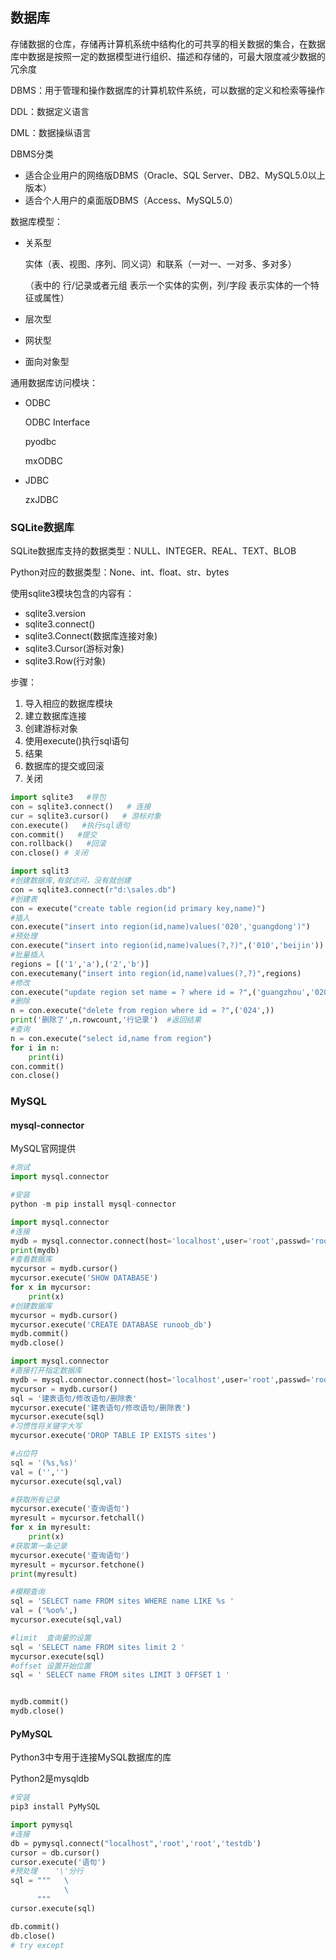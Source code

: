 

## 数据库

存储数据的仓库，存储再计算机系统中结构化的可共享的相关数据的集合，在数据库中数据是按照一定的数据模型进行组织、描述和存储的，可最大限度减少数据的冗余度

DBMS：用于管理和操作数据库的计算机软件系统，可以数据的定义和检索等操作

DDL：数据定义语言

DML：数据操纵语言

DBMS分类

- 适合企业用户的网络版DBMS（Oracle、SQL Server、DB2、MySQL5.0以上版本）
- 适合个人用户的桌面版DBMS（Access、MySQL5.0）

数据库模型：

- 关系型

  实体（表、视图、序列、同义词）和联系（一对一、一对多、多对多）

  （表中的 行/记录或者元组 表示一个实体的实例，列/字段 表示实体的一个特征或属性）

- 层次型

- 网状型

- 面向对象型

通用数据库访问模块：

- ODBC

  ODBC Interface

  pyodbc

  mxODBC

- JDBC

  zxJDBC

### SQLite数据库

SQLite数据库支持的数据类型：NULL、INTEGER、REAL、TEXT、BLOB

Python对应的数据类型：None、int、float、str、bytes  

使用sqlite3模块包含的内容有：

- sqlite3.version   
- sqlite3.connect()   
- sqlite3.Connect(数据库连接对象)   
- sqlite3.Cursor(游标对象)   
- sqlite3.Row(行对象)

步骤：

1. 导入相应的数据库模块
2. 建立数据库连接
3. 创建游标对象
4. 使用execute()执行sql语句
5. 结果
6. 数据库的提交或回滚
7. 关闭

```python
import sqlite3   #导包
con = sqlite3.connect()   # 连接
cur = sqlite3.cursor()   # 游标对象
con.execute()   #执行sql语句
con.commit()   #提交
con.rollback()   #回滚
con.close() # 关闭
```

```python
import sqlit3
#创建数据库,有就访问，没有就创建
con = sqlite3.connect(r"d:\sales.db")
#创建表
con = execute("create table region(id primary key,name)")
#插入
con.execute("insert into region(id,name)values('020','guangdong')")
#预处理
con.execute("insert into region(id,name)values(?,?)",('010','beijin'))
#批量插入
regions = [('1','a'),('2','b')]
con.executemany("insert into region(id,name)values(?,?)",regions)
#修改
con.execute("update region set name = ? where id = ?",('guangzhou','020'))
#删除
n = con.execute("delete from region where id = ?",('024',))
print('删除了',n.rowcount,'行记录')  #返回结果
#查询
n = con.execute("select id,name from region")
for i in n:
    print(i)
con.commit()
con.close()
```



### MySQL

#### mysql-connector

MySQL官网提供

```python
#测试
import mysql.connector
```

```python
#安装
python -m pip install mysql-connector
```

```python
import mysql.connector
#连接
mydb = mysql.connector.connect(host='localhost',user='root',passwd='root')
print(mydb)
#查看数据库
mycursor = mydb.cursor()
mycursor.execute('SHOW DATABASE')
for x in mycursor:
    print(x)
#创建数据库
mycursor = mydb.cursor()
mycursor.execute('CREATE DATABASE runoob_db')
mydb.commit()
mydb.close()
```

```python
import mysql.connector
#直接打开指定数据库
mydb = mysql.connector.connect(host='localhost',user='root',passwd='root',database='runoob_db')
mycursor = mydb.cursor()
sql = '建表语句/修改语句/删除表'
mycursor.execute('建表语句/修改语句/删除表')
mycursor.execute(sql)
#习惯性将关键字大写
mycursor.execute('DROP TABLE IP EXISTS sites')

#占位符
sql = '(%s,%s)'
val = ('','')
mycursor.execute(sql,val)

#获取所有记录
mycursor.execute('查询语句')
myresult = mycursor.fetchall()
for x in myresult:
    print(x)
#获取第一条记录
mycursor.execute('查询语句')
myresult = mycursor.fetchone()
print(myresult)

#模糊查询
sql = 'SELECT name FROM sites WHERE name LIKE %s '
val = ('%oo%',)
mycursor.execute(sql,val)

#limit  查询量的设置
sql = 'SELECT name FROM sites limit 2 '
mycursor.execute(sql)
#offset 设置开始位置
sql = ' SELECT name FROM sites LIMIT 3 OFFSET 1 '


mydb.commit()
mydb.close()
```

#### PyMySQL

Python3中专用于连接MySQL数据库的库

Python2是mysqldb

```python
#安装
pip3 install PyMySQL
```

```python
import pymysql
#连接
db = pymysql.connect("localhost",'root','root','testdb')
cursor = db.cursor()
cursor.execute('语句')
#预处理    '\'分行
sql = """   \
            \
      """
cursor.execute(sql)

db.commit()
db.close()
# try except
```

